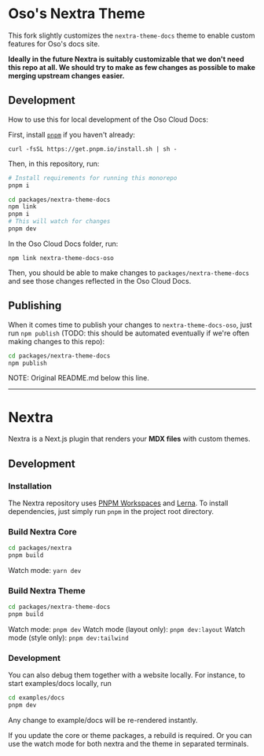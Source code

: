 # Oso's Nextra Theme

This fork slightly customizes the `nextra-theme-docs` theme to enable custom
features for Oso's docs site.

**Ideally in the future Nextra is suitably customizable that we don't need this
repo at all. We should try to make as few changes as possible to make merging
upstream changes easier.**

## Development

How to use this for local development of the Oso Cloud Docs:

First, install [`pnpm`](https://pnpm.io/installation) if you haven't already:

```
curl -fsSL https://get.pnpm.io/install.sh | sh -
```

Then, in this repository, run:

```sh
# Install requirements for running this monorepo
pnpm i

cd packages/nextra-theme-docs
npm link
pnpm i
# This will watch for changes
pnpm dev
```

In the Oso Cloud Docs folder, run:

```
npm link nextra-theme-docs-oso
```

Then, you should be able to make changes to `packages/nextra-theme-docs` and see
those changes reflected in the Oso Cloud Docs.

## Publishing

When it comes time to publish your changes to `nextra-theme-docs-oso`, just run
`npm publish` (TODO: this should be automated eventually if we're often making
changes to this repo):

```sh
cd packages/nextra-theme-docs
npm publish
```

NOTE: Original README.md below this line.

-------

# Nextra

Nextra is a Next.js plugin that renders your **MDX files** with custom themes.

## Development

### Installation

The Nextra repository uses [PNPM Workspaces](https://pnpm.io/workspaces) and [Lerna](https://github.com/lerna/lerna). To install dependencies, just simply run `pnpm` in the project root directory.

### Build Nextra Core

```bash
cd packages/nextra
pnpm build
```

Watch mode: `yarn dev`

### Build Nextra Theme

```bash
cd packages/nextra-theme-docs
pnpm build
```

Watch mode: `pnpm dev`
Watch mode (layout only): `pnpm dev:layout`
Watch mode (style only): `pnpm dev:tailwind`

### Development

You can also debug them together with a website locally. For instance, to start examples/docs locally, run

```bash
cd examples/docs
pnpm dev
```

Any change to example/docs will be re-rendered instantly.

If you update the core or theme packages, a rebuild is required. Or you can use the watch mode for both nextra and the theme in separated terminals.
